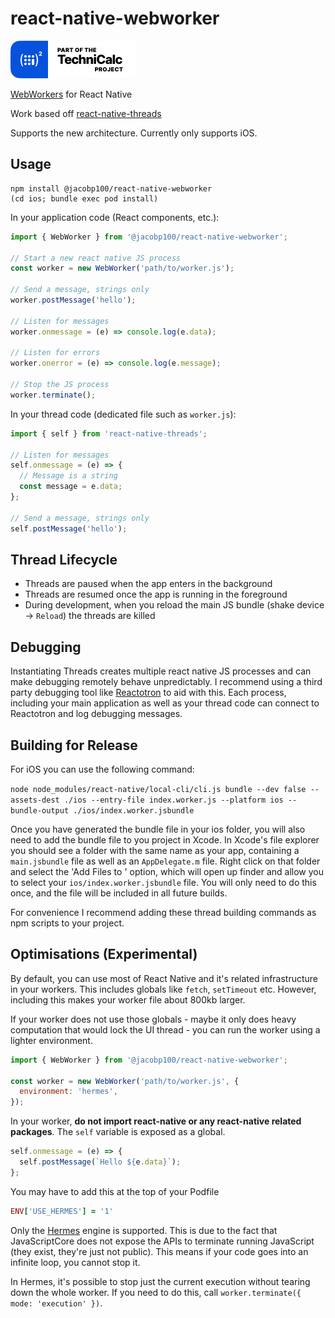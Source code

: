 # react-native-webworker

<a href="https://jacobdoescode.com/technicalc"><img alt="Part of the TechniCalc Project" src="https://github.com/jacobp100/technicalc-core/blob/master/banner.png" width="200" height="60"></a>

[WebWorkers](https://developer.mozilla.org/en-US/docs/Web/API/Web_Workers_API) for React Native

Work based off [react-native-threads](https://github.com/joltup/react-native-threads)

Supports the new architecture. Currently only supports iOS.

## Usage

```
npm install @jacobp100/react-native-webworker
(cd ios; bundle exec pod install)
```

In your application code (React components, etc.):

```js
import { WebWorker } from '@jacobp100/react-native-webworker';

// Start a new react native JS process
const worker = new WebWorker('path/to/worker.js');

// Send a message, strings only
worker.postMessage('hello');

// Listen for messages
worker.onmessage = (e) => console.log(e.data);

// Listen for errors
worker.onerror = (e) => console.log(e.message);

// Stop the JS process
worker.terminate();
```

In your thread code (dedicated file such as `worker.js`):

```js
import { self } from 'react-native-threads';

// Listen for messages
self.onmessage = (e) => {
  // Message is a string
  const message = e.data;
};

// Send a message, strings only
self.postMessage('hello');
```

## Thread Lifecycle

- Threads are paused when the app enters in the background
- Threads are resumed once the app is running in the foreground
- During development, when you reload the main JS bundle (shake device -> `Reload`) the threads are killed

## Debugging

Instantiating Threads creates multiple react native JS processes and can make debugging remotely behave unpredictably. I recommend using a third party debugging tool like [Reactotron](https://github.com/infinitered/reactotron) to aid with this. Each process, including your main application as well as your thread code can connect to Reactotron and log debugging messages.

## Building for Release

For iOS you can use the following command:

`node node_modules/react-native/local-cli/cli.js bundle --dev false --assets-dest ./ios --entry-file index.worker.js --platform ios --bundle-output ./ios/index.worker.jsbundle`

Once you have generated the bundle file in your ios folder, you will also need to add the bundle file to you project in Xcode. In Xcode's file explorer you should see a folder with the same name as your app, containing a `main.jsbundle` file as well as an `AppDelegate.m` file. Right click on that folder and select the 'Add Files to <Your App Name>' option, which will open up finder and allow you to select your `ios/index.worker.jsbundle` file. You will only need to do this once, and the file will be included in all future builds.

For convenience I recommend adding these thread building commands as npm scripts
to your project.

## Optimisations (Experimental)

By default, you can use most of React Native and it's related infrastructure in your workers. This includes globals like `fetch`, `setTimeout` etc. However, including this makes your worker file about 800kb larger.

If your worker does not use those globals - maybe it only does heavy computation that would lock the UI thread - you can run the worker using a lighter environment.

```js
import { WebWorker } from '@jacobp100/react-native-webworker';

const worker = new WebWorker('path/to/worker.js', {
  environment: 'hermes',
});
```

In your worker, **do not import react-native or any react-native related packages**. The `self` variable is exposed as a global.

```js
self.onmessage = (e) => {
  self.postMessage(`Hello ${e.data}`);
};
```

You may have to add this at the top of your Podfile

```ruby
ENV['USE_HERMES'] = '1'
```

Only the [Hermes](https://hermesengine.dev) engine is supported. This is due to the fact that JavaScriptCore does not expose the APIs to terminate running JavaScript (they exist, they're just not public). This means if your code goes into an infinite loop, you cannot stop it.

In Hermes, it's possible to stop just the current execution without tearing down the whole worker. If you need to do this, call `worker.terminate({ mode: 'execution' })`.
